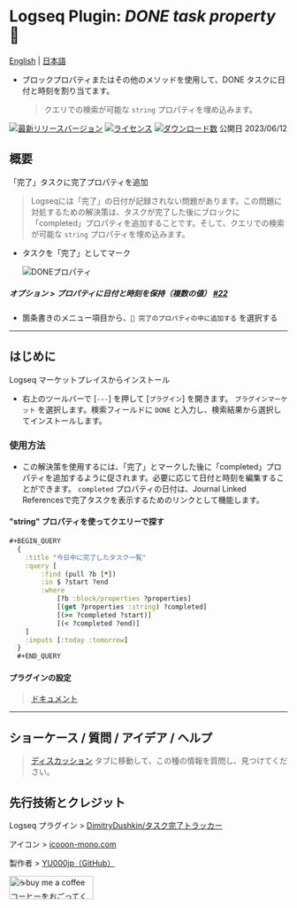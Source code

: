 # Logseq Plugin: *DONE task property* 💪

[English](https://github.com/YU000jp/logseq-plugin-confirmation-done-task) | [日本語](https://github.com/YU000jp/logseq-plugin-confirmation-done-task/blob/main/readme.ja.md)

- ブロックプロパティまたはその他のメソッドを使用して、DONE タスクに日付と時刻を割り当てます。
  > クエリでの検索が可能な `string` プロパティを埋め込みます。

[![最新リリースバージョン](https://img.shields.io/github/v/release/YU000jp/logseq-plugin-confirmation-done-task)](https://github.com/YU000jp/logseq-plugin-confirmation-done-task/releases)
[![ライセンス](https://img.shields.io/github/license/YU000jp/logseq-plugin-confirmation-done-task?color=blue)](https://github.com/YU000jp/logseq-plugin-confirmation-done-task/LICENSE)
[![ダウンロード数](https://img.shields.io/github/downloads/YU000jp/logseq-plugin-confirmation-done-task/total.svg)](https://github.com/YU000jp/logseq-plugin-confirmation-done-task/releases)
公開日 2023/06/12

## 概要

「完了」タスクに完了プロパティを追加
> Logseqには「完了」の日付が記録されない問題があります。この問題に対処するための解決策は、タスクが完了した後にブロックに「completed」プロパティを追加することです。そして、クエリでの検索が可能な `string` プロパティを埋め込みます。
- タスクを「完了」としてマーク

   ![DONEプロパティ](https://github.com/YU000jp/logseq-plugin-confirmation-done-task/assets/111847207/2e7a224f-6efe-4f30-91d9-0e020c2274ce)

##### オプション > プロパティに日付と時刻を保持（複数の値） [#22](https://github.com/YU000jp/logseq-plugin-confirmation-done-task/issues/22#issuecomment-1615900974)

  - 箇条書きのメニュー項目から、`💪 完了のプロパティの中に追加する` を選択する

---

## はじめに

Logseq マーケットプレイスからインストール
  - 右上のツールバーで [`---`] を押して [`プラグイン`] を開きます。 `プラグインマーケット` を選択します。検索フィールドに `DONE` と入力し、検索結果から選択してインストールします。

### 使用方法

- この解決策を使用するには、「完了」とマークした後に「completed」プロパティを追加するように促されます。必要に応じて日付と時刻を編集することができます。 `completed` プロパティの日付は、Journal Linked Referencesで完了タスクを表示するためのリンクとして機能します。

#### "string" プロパティを使ってクエリーで探す

```clojure
#+BEGIN_QUERY
  {
    :title "今日中に完了したタスク一覧"
    :query [
        :find (pull ?b [*])
        :in $ ?start ?end
        :where
            [?b :block/properties ?properties]
            [(get ?properties :string) ?completed]
            [(>= ?completed ?start)]
            [(< ?completed ?end)]
    ]
    :inputs [:today :tomorrow]
  }
  #+END_QUERY
```

#### プラグインの設定

> [ドキュメント](https://github.com/YU000jp/logseq-plugin-confirmation-done-task/wiki/%E3%83%97%E3%83%A9%E3%82%B0%E3%82%A4%E3%83%B3%E8%A8%AD%E5%AE%9A%E3%81%AE%E9%A0%85%E7%9B%AE%E4%B8%80%E8%A6%A7)

---

## ショーケース / 質問 / アイデア / ヘルプ

> [ディスカッション](https://github.com/YU000jp/logseq-plugin-confirmation-done-task/discussions) タブに移動して、この種の情報を質問し、見つけてください。

## 先行技術とクレジット

Logseq プラグイン > [DimitryDushkin/タスク完了トラッカー](https://github.com/DimitryDushkin/logseq-plugin-task-check-date)

アイコン > [icooon-mono.com](https://icooon-mono.com/13942-%e3%83%9e%e3%83%83%e3%83%81%e3%83%a7%e3%81%ae%e3%82%a4%e3%83%a9%e3%82%b9%e3%83%84/)

製作者 > [YU000jp（GitHub）](https://github.com/YU000jp)

<a href="https://www.buymeacoffee.com/yu000japan" target="_blank"><img src="https://cdn.buymeacoffee.com/buttons/v2/default-violet.png" alt="☕️buy me a coffee コーヒーをおごってください!" style="height: 42px;width: 152px" ></a>
